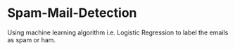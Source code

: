 # Spam-Mail-Detection
Using machine learning algorithm i.e. Logistic Regression to label the emails as spam or ham.

